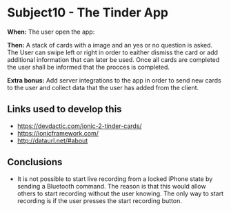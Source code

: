 # Subject10 - The Tinder App

**When:** The user open the app:

**Then:** A stack of cards with a image and an yes or no question is asked. The User can swipe left or right in order to eaither dismiss the card or add additional information that can later be used. Once all cards are completed the user shall be informed that the procces is completed. 

**Extra bonus:** Add server integrations to the app in order to send new cards to the user and collect data that the user has added from the client.

## Links used to develop this
* https://devdactic.com/ionic-2-tinder-cards/
* https://ionicframework.com/
* http://dataurl.net/#about



## Conclusions

* It is not possible to start live recording from a locked iPhone state by sending a Bluetooth command. The reason is that this would allow others to start recording without the user knowing. The only way to start recording is if the user presses the start recording button.
